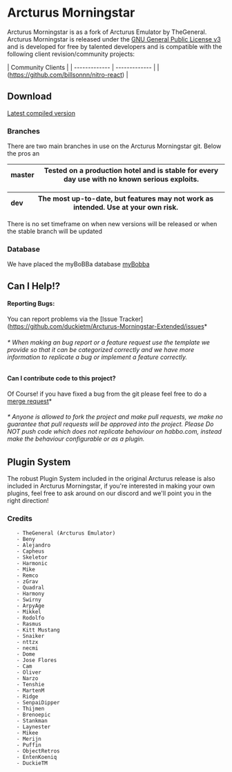 # Arcturus Morningstar #

Arcturus Morningstar is as a fork of Arcturus Emulator by TheGeneral. Arcturus Morningstar is released under the [GNU General Public License v3](https://www.gnu.org/licenses/gpl-3.0.txt) 
and is developed for free by talented developers and is compatible with the following client revision/community projects:

| Community Clients |
| ------------- | ------------- |
| (https://github.com/billsonnn/nitro-react) |
 
## Download ##
[Latest compiled version](https://)

### Branches ###
There are two main branches in use on the Arcturus Morningstar git. Below the pros an

| master | Tested on a production hotel and is stable for every day use with no known serious exploits. |
| ------------- | ------------- |

| dev | The most up-to-date, but features may not work as intended. Use at your own risk. |
| ------------- | ------------- |

There is no set timeframe on when new versions will be released or when the stable branch will be updated

### Database ###
We have placed the myBoBBa database [myBobba](https://github.com/ObjectRetros/2023-hotel-files)

## Can I Help!? ##
#### Reporting Bugs: ####
You can report problems via the [Issue Tracker](https://github.com/duckietm/Arcturus-Morningstar-Extended/issues*

###### * When making an bug report or a feature request use the template we provide so that it can be categorized correctly and we have more information to replicate a bug or implement a feature correctly. ######
#### Can I contribute code to this project? ####
Of Course! if you have fixed a bug from the git please feel free to do a [merge request](https://github.com/duckietm/Arcturus-Morningstar-Extended/issues)*

###### * Anyone is allowed to fork the project and make pull requests, we make no guarantee that pull requests will be approved into the project. Please Do NOT push code which does not replicate behaviour on habbo.com, instead make the behaviour configurable or as a plugin. ######

## Plugin System ##
The robust Plugin System included in the original Arcturus release is also included in Arcturus Morningstar, if you're interested in making your own plugins, feel free to ask around on our discord and we'll point you in the right direction! 

### Credits ###
    
       - TheGeneral (Arcturus Emulator)
	   - Beny
	   - Alejandro
	   - Capheus
	   - Skeletor
	   - Harmonic
	   - Mike
	   - Remco
	   - zGrav
	   - Quadral
	   - Harmony
	   - Swirny
	   - ArpyAge
	   - Mikkel
	   - Rodolfo
	   - Rasmus
	   - Kitt Mustang
	   - Snaiker
	   - nttzx
	   - necmi
	   - Dome
	   - Jose Flores
	   - Cam
	   - Oliver
	   - Narzo
	   - Tenshie
	   - MartenM
	   - Ridge
	   - SenpaiDipper
	   - Thijmen
	   - Brenoepic
	   - Stankman
	   - Laynester
	   - Mikee
	   - Merijn
	   - Puffin
	   - ObjectRetros
	   - EntenKoeniq
	   - DuckieTM
